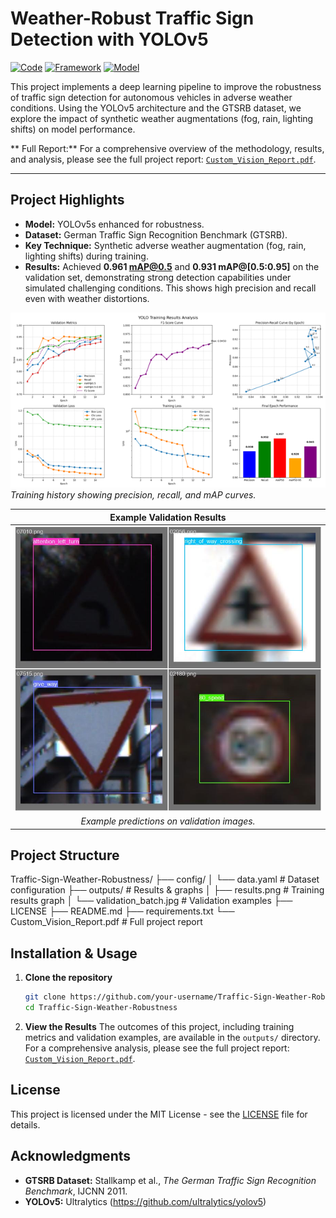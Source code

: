 # Weather-Robust Traffic Sign Detection with YOLOv5

[![Code](https://img.shields.io/badge/Code-Python-yellow)]()
[![Framework](https://img.shields.io/badge/Framework-PyTorch-orange)]()
[![Model](https://img.shields.io/badge/Model-YOLOv5-red)]()

This project implements a deep learning pipeline to improve the robustness of traffic sign detection for autonomous vehicles in adverse weather conditions. Using the YOLOv5 architecture and the GTSRB dataset, we explore the impact of synthetic weather augmentations (fog, rain, lighting shifts) on model performance.

** Full Report:** For a comprehensive overview of the methodology, results, and analysis, please see the full project report: [`Custom_Vision_Report.pdf`](Custom_Vision_Report.pdf).

---

##  Project Highlights

- **Model:** YOLOv5s enhanced for robustness.
- **Dataset:** German Traffic Sign Recognition Benchmark (GTSRB).
- **Key Technique:** Synthetic adverse weather augmentation (fog, rain, lighting shifts) during training.
- **Results:** Achieved **0.961 mAP@0.5** and **0.931 mAP@[0.5:0.95]** on the validation set, demonstrating strong detection capabilities under simulated challenging conditions. This shows high precision and recall even with weather distortions.

![Training Results](outputs/results.png)
*Training history showing precision, recall, and mAP curves.*

| Example Validation Results |
| :---: |
| ![Validation Example 1](outputs/validation_batch.jpg) |
| *Example predictions on validation images.* |

##  Project Structure
Traffic-Sign-Weather-Robustness/
├── config/
│ └── data.yaml # Dataset configuration
├── outputs/ # Results & graphs
│ ├── results.png # Training results graph
│ └── validation_batch.jpg # Validation examples
├── LICENSE
├── README.md
├── requirements.txt
└── Custom_Vision_Report.pdf # Full project report

##  Installation & Usage

1.  **Clone the repository**
    ```bash
    git clone https://github.com/your-username/Traffic-Sign-Weather-Robustness.git
    cd Traffic-Sign-Weather-Robustness
    ```

2.  **View the Results**
    The outcomes of this project, including training metrics and validation examples, are available in the `outputs/` directory. For a comprehensive analysis, please see the full project report: [`Custom_Vision_Report.pdf`](Custom_Vision_Report.pdf).


##  License

This project is licensed under the MIT License - see the [LICENSE](LICENSE) file for details.

##  Acknowledgments

- **GTSRB Dataset:** Stallkamp et al., *The German Traffic Sign Recognition Benchmark*, IJCNN 2011.
- **YOLOv5:** Ultralytics (https://github.com/ultralytics/yolov5)
